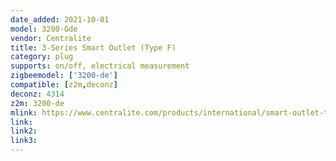 ```yaml
---
date_added: 2021-10-01
model: 3200-Gde
vendor: Centralite
title: 3-Series Smart Outlet (Type F)
category: plug
supports: on/off, electrical measurement
zigbeemodel: ['3200-de']
compatible: [z2m,deconz]
deconz: 4314
z2m: 3200-de
mlink: https://www.centralite.com/products/international/smart-outlet-type-f
link:  
link2: 
link3: 
---
```

